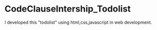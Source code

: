 # CodeClauseIntership_Todolist
I developed this "todolist" using html,css,javascript in web development.
